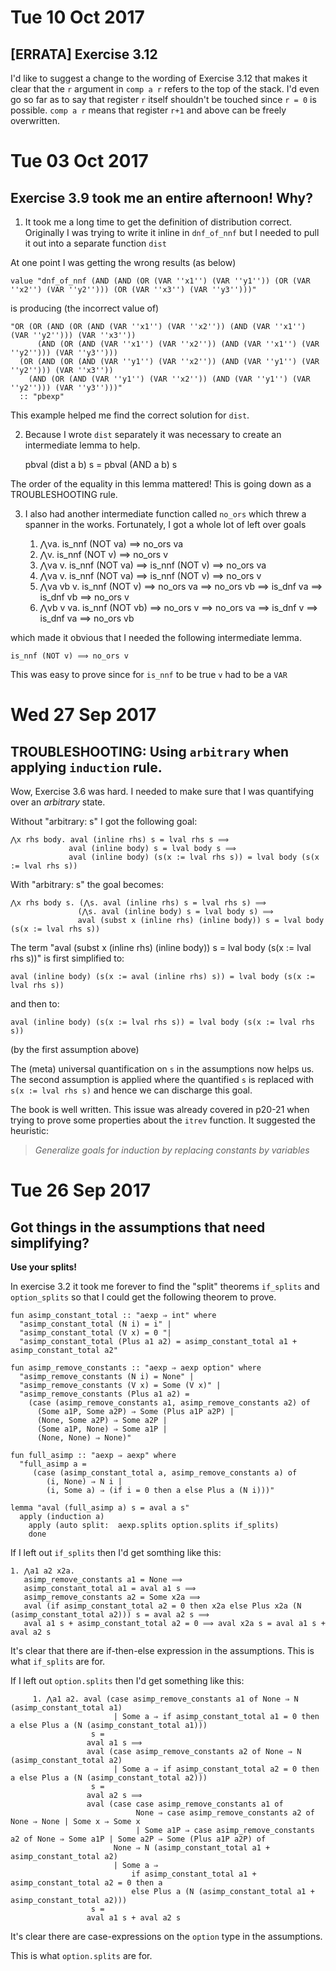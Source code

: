 # Tue 10 Oct 2017

## [ERRATA] Exercise 3.12

I'd like to suggest a change to the wording of Exercise 3.12 that makes
it clear that the `r` argument in `comp a r` refers to the top of the stack.
I'd even go so far as to say that register `r` itself shouldn't be touched
since `r = 0` is possible. `comp a r` means that register `r+1` and above
can be freely overwritten.

# Tue 03 Oct 2017

## Exercise 3.9 took me an entire afternoon! Why?

1. It took me a long time to get the definition of distribution correct.
   Originally I was trying to write it inline in `dnf_of_nnf` but I needed
   to pull it out into a separate function `dist`

At one point I was getting the wrong results (as below)

    value "dnf_of_nnf (AND (AND (OR (VAR ''x1'') (VAR ''y1'')) (OR (VAR ''x2'') (VAR ''y2''))) (OR (VAR ''x3'') (VAR ''y3'')))"

is producing (the incorrect value of)

    "OR (OR (AND (OR (AND (VAR ''x1'') (VAR ''x2'')) (AND (VAR ''x1'') (VAR ''y2''))) (VAR ''x3''))
          (AND (OR (AND (VAR ''x1'') (VAR ''x2'')) (AND (VAR ''x1'') (VAR ''y2''))) (VAR ''y3'')))
      (OR (AND (OR (AND (VAR ''y1'') (VAR ''x2'')) (AND (VAR ''y1'') (VAR ''y2''))) (VAR ''x3''))
        (AND (OR (AND (VAR ''y1'') (VAR ''x2'')) (AND (VAR ''y1'') (VAR ''y2''))) (VAR ''y3'')))"
      :: "pbexp"

This example helped me find the correct solution for `dist`.

2. Because I wrote `dist` separately it was necessary to create an intermediate
   lemma to help.

    pbval (dist a b) s = pbval (AND a b) s

The order of the equality in this lemma mattered!
This is going down as a TROUBLESHOOTING rule.

3. I also had another intermediate function called `no_ors` which threw
a spanner in the works. Fortunately, I got a whole lot of left over goals

    1. ⋀va. is_nnf (NOT va) ⟹ no_ors va
    2. ⋀v. is_nnf (NOT v) ⟹ no_ors v
    3. ⋀va v. is_nnf (NOT va) ⟹ is_nnf (NOT v) ⟹ no_ors va
    4. ⋀va v. is_nnf (NOT va) ⟹ is_nnf (NOT v) ⟹ no_ors v
    5. ⋀va vb v. is_nnf (NOT v) ⟹ no_ors va ⟹ no_ors vb ⟹ is_dnf va ⟹ is_dnf vb ⟹ no_ors v
    6. ⋀vb v va. is_nnf (NOT vb) ⟹ no_ors v ⟹ no_ors va ⟹ is_dnf v ⟹ is_dnf va ⟹ no_ors vb

which made it obvious that I needed the following intermediate lemma.

    is_nnf (NOT v) ⟹ no_ors v

This was easy to prove since for `is_nnf` to be true `v` had to be a `VAR`

# Wed 27 Sep 2017


## TROUBLESHOOTING: Using `arbitrary` when applying `induction` rule.

Wow, Exercise 3.6 was hard. I needed to make sure that I was quantifying over an
_arbitrary_ state.

Without "arbitrary: s" I got the following goal:

    ⋀x rhs body. aval (inline rhs) s = lval rhs s ⟹
                 aval (inline body) s = lval body s ⟹
                 aval (inline body) (s(x := lval rhs s)) = lval body (s(x := lval rhs s))

With "arbitrary: s" the goal becomes:

    ⋀x rhs body s. (⋀s. aval (inline rhs) s = lval rhs s) ⟹
                   (⋀s. aval (inline body) s = lval body s) ⟹
                   aval (subst x (inline rhs) (inline body)) s = lval body (s(x := lval rhs s))

The term "aval (subst x (inline rhs) (inline body)) s = lval body (s(x := lval
rhs s))" is first simplified to:

    aval (inline body) (s(x := aval (inline rhs) s)) = lval body (s(x := lval rhs s))

and then to:

    aval (inline body) (s(x := lval rhs s)) = lval body (s(x := lval rhs s))

(by the first assumption above)

The (meta) universal quantification on `s` in the assumptions now helps us. The
second assumption is applied where the quantified `s` is replaced with
`s(x := lval rhs s)` and hence we can discharge this goal.

The book is well written. This issue was already covered in p20-21
when trying to prove some properties about the `itrev` function.
It suggested the heuristic:

> _Generalize goals for induction by replacing constants by variables_

# Tue 26 Sep 2017

## Got things in the assumptions that need simplifying?

**Use your splits!**

In exercise 3.2 it took me forever to find the "split" theorems
`if_splits` and `option_splits` so that I could get the following theorem
to prove.

    fun asimp_constant_total :: "aexp ⇒ int" where
      "asimp_constant_total (N i) = i" |
      "asimp_constant_total (V x) = 0 "|
      "asimp_constant_total (Plus a1 a2) = asimp_constant_total a1 + asimp_constant_total a2"

    fun asimp_remove_constants :: "aexp ⇒ aexp option" where
      "asimp_remove_constants (N i) = None" |
      "asimp_remove_constants (V x) = Some (V x)" |
      "asimp_remove_constants (Plus a1 a2) =
        (case (asimp_remove_constants a1, asimp_remove_constants a2) of
          (Some a1P, Some a2P) ⇒ Some (Plus a1P a2P) |
          (None, Some a2P) ⇒ Some a2P |
          (Some a1P, None) ⇒ Some a1P |
          (None, None) ⇒ None)"

    fun full_asimp :: "aexp ⇒ aexp" where
      "full_asimp a =
         (case (asimp_constant_total a, asimp_remove_constants a) of
            (i, None) ⇒ N i |
            (i, Some a) ⇒ (if i = 0 then a else Plus a (N i)))"

    lemma "aval (full_asimp a) s = aval a s"
      apply (induction a)
        apply (auto split:  aexp.splits option.splits if_splits)
        done

If I left out `if_splits` then I'd get somthing like this:

    1. ⋀a1 a2 x2a.
       asimp_remove_constants a1 = None ⟹
       asimp_constant_total a1 = aval a1 s ⟹
       asimp_remove_constants a2 = Some x2a ⟹
       aval (if asimp_constant_total a2 = 0 then x2a else Plus x2a (N (asimp_constant_total a2))) s = aval a2 s ⟹
       aval a1 s + asimp_constant_total a2 = 0 ⟹ aval x2a s = aval a1 s + aval a2 s

It's clear that there are if-then-else expression in the assumptions. This
is what `if_splits` are for.

If I left out `option.splits` then I'd get something like this:

		 1. ⋀a1 a2. aval (case asimp_remove_constants a1 of None ⇒ N (asimp_constant_total a1)
		                   | Some a ⇒ if asimp_constant_total a1 = 0 then a else Plus a (N (asimp_constant_total a1)))
		              s =
		             aval a1 s ⟹
		             aval (case asimp_remove_constants a2 of None ⇒ N (asimp_constant_total a2)
		                   | Some a ⇒ if asimp_constant_total a2 = 0 then a else Plus a (N (asimp_constant_total a2)))
		              s =
		             aval a2 s ⟹
		             aval (case case asimp_remove_constants a1 of
		                        None ⇒ case asimp_remove_constants a2 of None ⇒ None | Some x ⇒ Some x
		                        | Some a1P ⇒ case asimp_remove_constants a2 of None ⇒ Some a1P | Some a2P ⇒ Some (Plus a1P a2P) of
		                   None ⇒ N (asimp_constant_total a1 + asimp_constant_total a2)
		                   | Some a ⇒
		                       if asimp_constant_total a1 + asimp_constant_total a2 = 0 then a
		                       else Plus a (N (asimp_constant_total a1 + asimp_constant_total a2)))
		              s =
		             aval a1 s + aval a2 s

It's clear there are case-expressions on the `option` type in the assumptions.

This is what `option.splits` are for.
